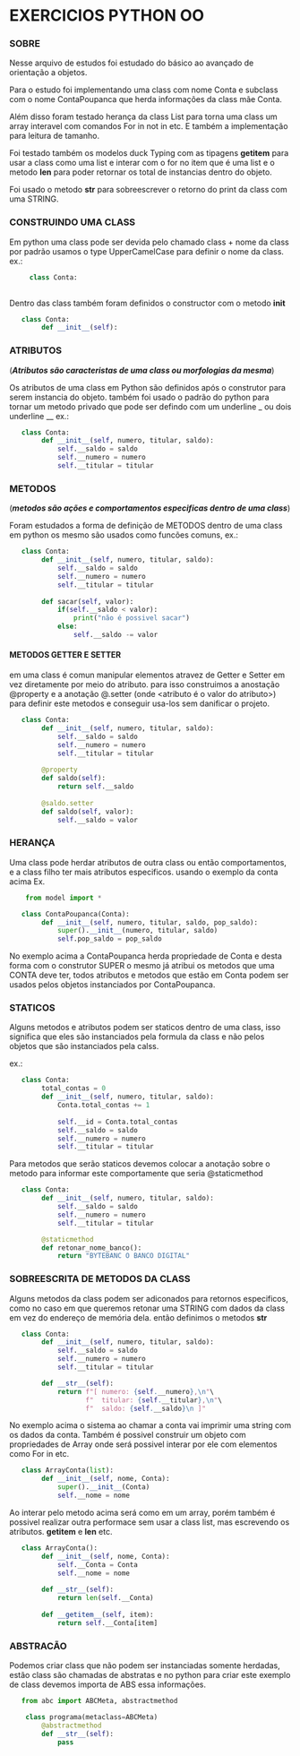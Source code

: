 # EXERCICIOS PYTHON OO

### SOBRE

Nesse arquivo de estudos foi estudado do básico ao avançado de orientação a objetos.

Para o estudo foi implementando uma class com nome Conta e subclass com o nome ContaPoupanca que herda informações da class mãe Conta.

Além disso foram testado herança da class List para torna uma class um array interavel com comandos For in not in etc. E também a implementação para leitura de tamanho.

Foi testado também os modelos duck Typing com as tipagens __getitem__ para usar a class como uma list e interar com o for no item que é uma list e o metodo __len__ para poder retornar os total de instancias dentro do objeto.

Foi usado o metodo __str__ para sobreescrever o retorno do print da class com uma STRING.

### CONSTRUINDO UMA CLASS

Em python uma class pode ser devida pelo chamado class + nome da class por padrão usamos o type UpperCamelCase para definir o nome da class. ex.:

```python
     class Conta:
        
```

Dentro das class também foram definidos o constructor com o metodo __init__

```python
   class Conta:
        def __init__(self):
```

### ATRIBUTOS

(***Atributos são caracteristas de uma class ou morfologias da mesma***)

Os atributos de uma class em Python são definidos após o construtor para serem instancia do objeto. também foi usado o padrão do python para tornar um metodo privado que pode ser defindo com um underline _ ou dois underline __ ex.:

```python
   class Conta:
        def __init__(self, numero, titular, saldo):
            self.__saldo = saldo
            self.__numero = numero
            self.__titular = titular
```

### METODOS
                  
(___metodos são ações e comportamentos especificas dentro de uma class___)

Foram estudados a forma de definição de METODOS dentro de uma class em python os mesmo são usados como funcões comuns,  ex.: 

```python
   class Conta:
        def __init__(self, numero, titular, saldo):
            self.__saldo = saldo
            self.__numero = numero
            self.__titular = titular
        
        def sacar(self, valor):
            if(self.__saldo < valor):
                print("não é possivel sacar")
            else:
                self.__saldo -= valor
```

#### METODOS GETTER E SETTER

em uma class é comun manipular elementos atravez de Getter e Setter em vez diretamente por meio do atributo. para isso construimos a anostação @property e a anotação @<atributo>.setter (onde <atributo é o valor do atributo>) para definir este metodos e conseguir usa-los sem danificar o projeto.

```python
   class Conta:
        def __init__(self, numero, titular, saldo):
            self.__saldo = saldo
            self.__numero = numero
            self.__titular = titular
        
        @property
        def saldo(self):
            return self.__saldo
        
        @saldo.setter
        def saldo(self, valor):
            self.__saldo = valor
```

### HERANÇA

Uma class pode herdar atributos de outra class ou então comportamentos, e a class filho ter mais atributos especificos. usando o exemplo da conta acima Ex.

```python
    from model import *

   class ContaPoupanca(Conta):
        def __init__(self, numero, titular, saldo, pop_saldo):
            super().__init__(numero, titular, saldo)
            self.pop_saldo = pop_saldo
```

No exemplo acima a ContaPoupanca herda propriedade de Conta e desta forma com o construtor SUPER o mesmo já atribui os metodos que uma CONTA deve ter, todos atributos e metodos que estão em Conta podem ser usados pelos objetos instanciados por ContaPoupanca.

### STATICOS

Alguns metodos e atributos podem ser staticos dentro de uma class, isso significa que eles são instanciados pela formula da class e não pelos objetos que são instanciados pela calss.

ex.:

```python
   class Conta:
        total_contas = 0
        def __init__(self, numero, titular, saldo):
            Conta.total_contas += 1
            
            self.__id = Conta.total_contas
            self.__saldo = saldo
            self.__numero = numero
            self.__titular = titular
```

Para metodos que serão staticos devemos colocar a anotação sobre o metodo para informar este comportamente que seria @staticmethod

```python
   class Conta:
        def __init__(self, numero, titular, saldo):
            self.__saldo = saldo
            self.__numero = numero
            self.__titular = titular

        @staticmethod
        def retonar_nome_banco():
            return "BYTEBANC O BANCO DIGITAL"
```
### SOBREESCRITA DE METODOS DA CLASS

Alguns metodos da class podem ser adiconados para retornos especificos, como no caso em que queremos retonar uma STRING com dados da class em vez do endereço de memória dela. então definimos o metodos __str__

```python
   class Conta:
        def __init__(self, numero, titular, saldo):
            self.__saldo = saldo
            self.__numero = numero
            self.__titular = titular

        def __str__(self):
            return f"[ numero: {self.__numero},\n"\
                   f"  titular: {self.__titular},\n"\
                   f"  saldo: {self.__saldo}\n ]"
```

No exemplo acima o sistema ao chamar a conta vai imprimir uma string com os dados da conta.
Também é possivel construir um objeto com propriedades de Array onde será possivel interar por ele com elementos como For in etc. 

```python
   class ArrayConta(list):
        def __init__(self, nome, Conta):
            super().__init__(Conta)
            self.__nome = nome
```

Ao interar pelo metodo acima será como em um array, porém também é possivel realizar outra performace sem usar a class list, mas escrevendo os atributos. __getitem__ e __len__ etc.

```python
   class ArrayConta():
        def __init__(self, nome, Conta):
            self.__Conta = Conta
            self.__nome = nome
        
        def __str__(self):
            return len(self.__Conta)
        
        def __getitem__(self, item):
            return self.__Conta[item]
```

### ABSTRACÃO

Podemos criar class que não podem ser instanciadas somente herdadas, estão class são chamadas de abstratas e no python para criar este exemplo de class devemos importa de ABS essa informações.

```python
   from abc import ABCMeta, abstractmethod

    class programa(metaclass=ABCMeta)
        @abstractmethod
        def __str__(self):
            pass
```